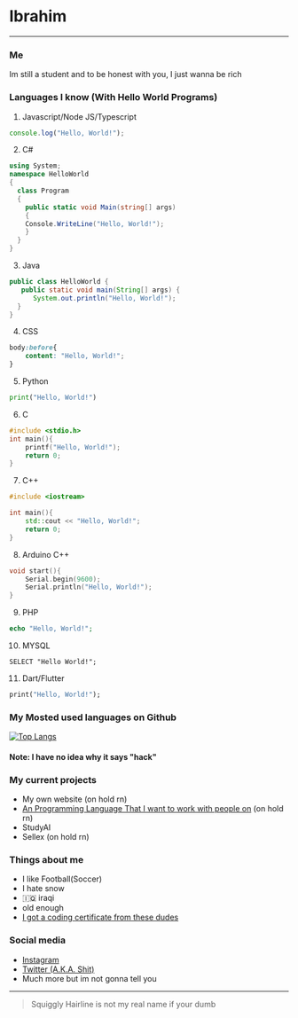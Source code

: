 # Ibrahim
_____________
### Me
Im still a student and to be honest with you, I just wanna be rich
### Languages I know (With Hello World Programs)
1. Javascript/Node JS/Typescript
```js
console.log("Hello, World!");
```
2. C#
```csharp
using System;
namespace HelloWorld
{
  class Program 
  {
    public static void Main(string[] args)
    {
	Console.WriteLine("Hello, World!");
    }
  }
}
```
3. Java
```java
public class HelloWorld {
   public static void main(String[] args) {
      System.out.println("Hello, World!");
  }
}
```
4. CSS
```css
body:before{
    content: "Hello, World!";
}
```
5. Python
```python
print("Hello, World!")
```
6. C
```c
#include <stdio.h>
int main(){
    printf("Hello, World!");
    return 0;
}
```
7. C++
```cpp
#include <iostream>

int main(){
    std::cout << "Hello, World!";
    return 0;
}
```
8. Arduino C++
```cpp
void start(){
    Serial.begin(9600);
    Serial.println("Hello, World!");
}
```
9. PHP
```php
echo "Hello, World!";
```
10. MYSQL
```mysql
SELECT "Hello World!";
```
11. Dart/Flutter
```dart
print("Hello, World!");
```

### My Mosted used languages on Github
[![Top Langs](https://github-readme-stats.vercel.app/api/top-langs/?username=AwsomeWorkDevoloper&layout=compact)](https://github.com/AwsomeWorkDevoloper/github-readme-stats)
#### Note: I have no idea why it says "hack"
### My current projects
- My own website (on hold rn)
- [An Programming Language That I want to work with people on](https://github.com/AwsomeWorkDevoloper/Codelang) (on hold rn)
- StudyAI
- Sellex (on hold rn)
### Things about me
- I like Football(Soccer)
- I hate snow
- 🇮🇶 iraqi
- old enough
- [I got a coding certificate from these dudes](https://www.arabcoders.ae/)
### Social media
- [Instagram](https://www.instagram.com/squigglyhl/)
- [Twitter (A.K.A. Shit)](https://twitter.com/SquigglyHL)
- Much more but im not gonna tell you
__________
> Squiggly Hairline is not my real name if your dumb
